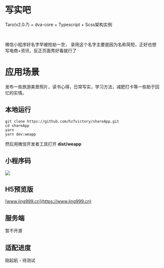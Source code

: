 # 写实吧

Taro(v2.0.7) + dva-core + Typescript + Scss架构实例

<br/>

微信小程序好名字早被抢劫一空，
录用这个名字主要是因为名称简短，正好也想写电商+资讯，反正页面秀好看就行了

# 应用场景

发布一些旅游美景照片，读书心得，日常写实，学习方法，减肥打卡等一些助于回忆的实情。

## 本地运行

```shell script
git clone https://github.com/hzfvictory/shareApp.git
cd shareApp
yarn
yarn dev:weapp
```
然后用微信开发者工具打开 **dist/weapp**

## 小程序码

![](https://ae01.alicdn.com/kf/Hd9ba1f342e6d47bc81890f6ddf1b5c97P.jpg)

## H5预览版

[www.jing999.cn](https://www.jing999.cn)

## 服务端

暂不开源

## 适配进度

刚起航  - 待测试
